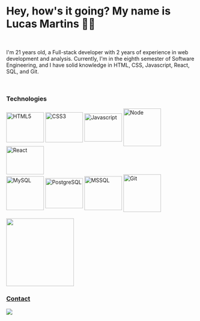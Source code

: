 # Hey, how's it going? My name is Lucas Martins 👋😎
<br>

I'm 21 years old, a Full-stack developer with 2 years of experience in web development and analysis. Currently, I'm in the eighth semester of Software Engineering, and I have solid knowledge in HTML, CSS, Javascript, React, SQL, and Git.

<br>

### Technologies   
   
<div style="display: inline_block">
   <img align="center" alt="HTML5" height="80" width="100" src="https://cdn.jsdelivr.net/gh/devicons/devicon/icons/html5/html5-original-wordmark.svg" />
   <img align="center" alt="CSS3" height="80" width="100" src="https://cdn.jsdelivr.net/gh/devicons/devicon/icons/css3/css3-original-wordmark.svg" />
   <img align="center" alt="Javascript" height="75" width="100" src="https://cdn.jsdelivr.net/gh/devicons/devicon/icons/javascript/javascript-original.svg" />
   <img align="center" alt="Node" height="100" width="100" src="https://cdn.jsdelivr.net/gh/devicons/devicon/icons/nodejs/nodejs-original-wordmark.svg" />
   <img align="center" alt="React" height="75" width="100" src="https://cdn.jsdelivr.net/gh/devicons/devicon/icons/react/react-original-wordmark.svg" />
   <br>
   <img align="center" alt="MySQL" height="90" width="100" src="https://cdn.jsdelivr.net/gh/devicons/devicon/icons/mysql/mysql-original-wordmark.svg" />
   <img align="center" alt="PostgreSQL" height="80" width="100" src="https://cdn.jsdelivr.net/gh/devicons/devicon/icons/postgresql/postgresql-original-wordmark.svg" />
   <img align="center" alt="MSSQL" height="90" width="100" src="https://cdn.jsdelivr.net/gh/devicons/devicon/icons/microsoftsqlserver/microsoftsqlserver-plain-wordmark.svg" />
   <img align="center" alt="Git" height="100" width="100" src="https://cdn.jsdelivr.net/gh/devicons/devicon/icons/git/git-original-wordmark.svg" />
</div>

<!--<br>-->
<br>

<div>
   <a href="https://github.com/lucaslmartins">
   <img height="180em" src="https://github-readme-stats.vercel.app/api/top-langs/?username=lucaslmartins&layout=compact&langs_count=7&theme=dracula"/>
   <!-- <img height="180em" src="https://github-readme-stats.vercel.app/api?username=lucaslmartins&show_icons=true&theme=dracula&include_all_commits=true&count_private=true"/> -->
</div>


### Contact  
<a href="https://www.linkedin.com/in/lucasluanmartins/" target="_blank"><img src="https://img.shields.io/badge/LinkedIn-0077B5?style=for-the-badge&logo=linkedin&logoColor=white"></a>

<br>
<!--
[![Top Langs](https://github-readme-stats.vercel.app/api/top-langs/?username=LucasLMartins&layout=compact)](https://github.com/LucasLMartins/github-readme-stats)
-->
<br>
<!--
![Snake animation](https://github.com/LucasLMartins/LucasLMartins/blob/output/github-contribution-grid-snake.svg)
-->





<!--
**LucasLMartins/LucasLMartins** is a ✨ _special_ ✨ repository because its `README.md` (this file) appears on your GitHub profile.

Here are some ideas to get you started:

- 🔭 I’m currently working on ...
- 🌱 I’m currently learning ...
- 👯 I’m looking to collaborate on ...
- 🤔 I’m looking for help with ...
- 💬 Ask me about ...
- 📫 How to reach me: ...
- 😄 Pronouns: ...
- ⚡ Fun fact: ...
-->